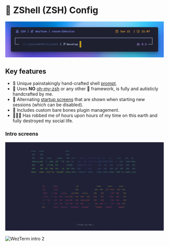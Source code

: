 # 💾 ZShell (ZSH) Config

<p align="center">
  <img src="https://github.com/jascha030/.dotfiles/blob/main/img/ZSH_Prompt.png?raw=true" alt="ZSH Prompt">
</p>

## Key features

- $ Unique painstakingly hand-crafted shell [prompt](https://github.com/jascha030/.dotfiles/blob/main/config/zsh/prompt/prompt).
- 🚀 Uses **NO** [oh-my-zsh](https://ohmyz.sh/) or any other 🐌 framework, is fully and autisticly handcrafted by me.
- 📼 Alternating [startup screens](https://github.com/jascha030/lolmsg) that are shown when starting new sessions (which can be disabled).
- 🧩 Includes custom bare bones plugin management.
- 🤷🏻‍♂️ Has robbed me of hours upon hours of my time on this earth and fully destroyed my social life.

### Intro screens

![WezTerm intro 1](https://github.com/jascha030/.dotfiles/blob/main/img/termintro.gif?raw=true)

![WezTerm intro 2](https://github.com/jascha030/.dotfiles/blob/main/img/termintro_2.gif?raw=true)
